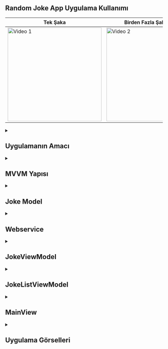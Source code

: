 ## Random Joke App Uygulama Kullanımı
| Tek Şaka | Birden Fazla Şaka İsteği |
|---------|---------|
| <img src="https://github.com/user-attachments/assets/1c9e0254-91f7-468d-87ee-33cfc7482cdf" alt="Video 1" width="300"/> | <img src="https://github.com/user-attachments/assets/497ceaac-9f46-48a5-8e5c-bf05148499f5" alt="Video 2" width="300"/> |


 <details>
    <summary><h2>Uygulamanın Amacı</h2></summary>
    Proje Amacı
   Bu uygulama, kullanıcıların rastgele şakalar görüntülemesini sağlayan basit bir kullanıcı arayüzü sunar. Kullanıcı, "New Joke" butonuna tıkladığında yeni bir şaka alır. Uygulamanın temel amacı, kullanıcıların günlük yaşamlarına biraz neşe katmak ve rastgele şaka paylaşımı ile eğlenceli bir deneyim sunmaktır.
  </details>  

  <details>
    <summary><h2>MVVM Yapısı</h2></summary>
    Bu proje, MVVM (Model-View-ViewModel) mimarisi kullanılarak tasarlanmıştır.
    Model: Joke yapısı, şakanın içeriğini temsil eder ve ağdan gelen verileri işler. Ayrıca, Webservice sınıfı, veri çekme işlevselliğini yönetir.
    View: MainView, kullanıcı arayüzünü temsil eder. Kullanıcı, bu arayüz üzerinden şakaları görüntüler ve yeni şakalar alır.
    ViewModel: JokeListViewModel, model ile görünüm arasında bir köprü görevi görür. Veriyi işler ve günceller; bu sayede UI katmanı, model katmanındaki değişikliklerden haberdar olur ve otomatik olarak güncellenir.
     Bu yapı, uygulamanın daha iyi bir şekilde yönetilmesini ve genişletilmesini sağlar. Kullanıcı arayüzü ve iş mantığı arasında net bir ayrım oluşturarak, kodun okunabilirliğini ve sürdürülebilirliğini artırır.
  </details> 

  <details>
    <summary><h2>Joke Model</h2></summary>
    struct Joke: Şaka verilerini temsil eden model yapısıdır. Codable protokolünü benimseyerek JSON verilerini kolayca çözebilir. type, setup, punchline, ve id gibi alanlara sahiptir.

    
    ```
      struct Joke : Codable {
    let type: String
    let setup: String
    let punchline: String
    let id : Int
    }


    ```
  </details> 

  <details>
    <summary><h2>Webservice</h2></summary>
    class Webservice: Uygulamanın şaka verilerini indirmek için kullanılan servis katmanıdır. downloadJoke(url: URL) metodu, belirtilen URL'den şaka verilerini çeker ve bunları Joke modeline dönüştürmek için JSONDecoder kullanır. Bu yapı, ağ isteklerini yöneterek uygulamanın veri akışını düzenler
    
    ```
        class Webservice {
    
    
    func downloadJoke(url: URL) async throws -> Joke {
        
        let (data, _) = try await URLSession.shared.data(from: url)
        
        do{
            let joke = try JSONDecoder().decode(Joke.self, from: data)
            return joke
        } catch {
            print("Error decoding Joke: \(error)")
            throw error
        }
    }
    
    
    
    }



    
    ```
  </details> 


  <details>
    <summary><h2>JokeViewModel</h2></summary>
    struct JokeViewModel: Bir Joke nesnesini temsil eden bir sarmalayıcıdır. Bu yapı, Joke nesnesinin belirli alanlarını (id, setup, punchline, type) kolayca erişilebilir hale getirir. Bu, UI katmanı için daha temiz bir veri yönetimi sağlar.
    
    ```

    struct JokeViewModel {
    let joke: Joke
    
    var id: Int {
        joke.id
    }
    
    var punchline: String {
        joke.punchline
    }
    
    var setup: String {
        joke.setup
    }
    
    var type: String {
        joke.type
    }
    }


    ```
  </details> 

  <details>
    <summary><h2>JokeListViewModel</h2></summary>
    @Published var jokeList: Şaka verilerini depolamak için kullanılan bir dizidir. @Published özelliği sayesinde, bu liste güncellendiğinde kullanıcı arayüzü otomatik olarak güncellenir.
    downloadJokesAsync(url: URL): Asenkron bir fonksiyon olup, belirtilen URL'den şaka indirir. İndirdiği şakayı JokeViewModel ile sarmalayarak jokeList dizisine ekler. Bu yapı, uygulamanın asenkron işlemlerini yönetir ve kullanıcı deneyimini iyileştirir.
    
    ```
            @MainActor
    class JokeListViewModel : ObservableObject {
    
    @Published var jokeList = [JokeViewModel]()
    let webservice = Webservice()
   
    
    func downloadJokesAsync(url: URL) async {
        do {
            let Joke = try await webservice.downloadJoke(url: url)
            self.jokeList.append(JokeViewModel(joke: Joke))
            
        } catch {
            
        }
    }
    
    }


    ```
  </details> 

  <details>
    <summary><h2>MainView</h2></summary>
    @ObservedObject var jokeListViewModel: JokeListViewModel: Uygulama, JokeListViewModel sınıfını gözlemleyerek şaka listesini günceller. Bu yapı, MVVM (Model-View-ViewModel) mimarisinin bir parçasıdır.
    @State private var sakla: Kullanıcının yeni bir şaka alırken mevcut şakaları temizleyip temizlemeyeceğini kontrol eden bir değişkendir. Bu değişkenin değeri değiştiğinde, arayüz otomatik olarak güncellenir.
    body: Uygulamanın ana görsel bileşenini tanımlar. Kullanıcı arayüzü, bir NavigationStack, ScrollView ve bir dizi buton içerir. Şaka listesi burada görüntülenir.
    Button: "New Joke" butonuna tıklandığında, jokeListViewModel aracılığıyla yeni bir şaka indirilir. sakla değişkenine bağlı olarak mevcut şakaların durumu yönetilir.
    
    ```
       struct MainView: View {
    
    @ObservedObject var jokeListViewModel: JokeListViewModel
    @State private var sakla = true
    
    init() {
        self.jokeListViewModel = JokeListViewModel()
    }
    
    var body: some View {
        NavigationStack {
            VStack {
                Spacer()
                
                ScrollView {
                    VStack(spacing: 20) {
                        ForEach(jokeListViewModel.jokeList, id: \.id) { joke in
                            VStack {
                                Text(joke.type)
                                    .font(.headline)
                                    .padding()
                                Text(joke.setup)
                                    .padding()
                                Text(joke.punchline)
                                    .padding()
                                    .foregroundColor(.gray)
                            }
                            .frame(maxWidth: .infinity)
                            .background(Color.white)
                            .cornerRadius(10)
                            .shadow(radius: 5)
                            .padding()
                        }
                    }
                    .padding()
                }
                Button {
                    Task {
                        if sakla {
                    jokeListViewModel.jokeList.removeAll(keepingCapacity: true)
                        }
                    await jokeListViewModel.downloadJokesAsync(url: URL(string: "https://official-joke-api.appspot.com/random_joke")!)
                    }
                } label: {
                    Text("New Joke")
                        .font(.headline)
                        .padding()
                        .background(Color.blue)
                        .foregroundColor(.white)
                        .cornerRadius(10)
                }
                .padding()
            }.toolbar(content: {
                Button {
                    self.sakla.toggle()
                } label: {
                    Text(sakla ? "Hide" : "Show")
                }

            })
            .navigationTitle("Random Joke App")
        }
        .task {
            await jokeListViewModel.downloadJokesAsync(url: URL(string: "https://official-joke-api.appspot.com/random_joke")!)
        }
    }
    }



    ```
  </details> 

<details>
    <summary><h2>Uygulama Görselleri</h2></summary>
    <table style="width: 100%;">
        <tr>
            <td style="text-align: center; width: 50%;">
                <h4 style="font-size: 14px;">Kullanıcının İsteğine Göre Tek Şaka</h4>
                <img src="https://github.com/user-attachments/assets/d5796e64-d650-4471-b8b5-710112a6017f" style="max-width: 300px; height: auto;">
            </td>
            <td style="text-align: center; width: 50%;">
                <h4 style="font-size: 14px;">Kullanıcının İsteğine Göre Çoklu Şaka</h4>
                <img src="https://github.com/user-attachments/assets/eff20e48-5798-41dd-b3e0-00af86fbd7ec" style="max-width: 300px; height: auto;">
            </td>
        </tr>
    </table>
</details>


